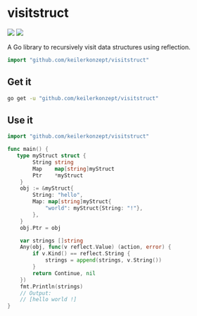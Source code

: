# visitstruct

[![](https://godoc.org/github.com/keilerkonzept/visitstruct?status.svg)](http://godoc.org/github.com/keilerkonzept/visitstruct) [![](https://goreportcard.com/badge/github.com/keilerkonzept/visitstruct/goreportcard)](https://goreportcard.com/report/github.com/keilerkonzept/visitstruct)

A Go library to recursively visit data structures using reflection.

```go
import "github.com/keilerkonzept/visitstruct"
```

## Get it

```sh
go get -u "github.com/keilerkonzept/visitstruct"
```

## Use it

```go
import "github.com/keilerkonzept/visitstruct"

func main() {
   type myStruct struct {
		String string
		Map    map[string]myStruct
		Ptr    *myStruct
	}
	obj := &myStruct{
		String: "hello",
		Map: map[string]myStruct{
			"world": myStruct{String: "!"},
		},
	}
	obj.Ptr = obj

	var strings []string
	Any(obj, func(v reflect.Value) (action, error) {
		if v.Kind() == reflect.String {
			strings = append(strings, v.String())
		}
		return Continue, nil
	})
	fmt.Println(strings)
	// Output:
	// [hello world !]
}
```
